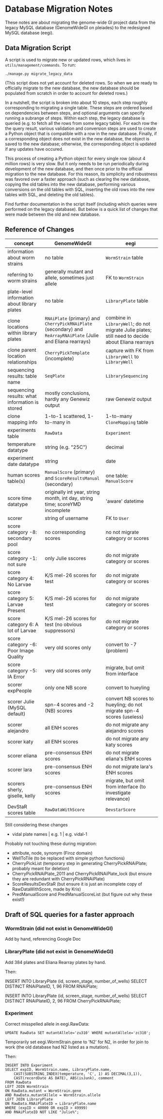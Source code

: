 # Database Migration Notes

These notes are about migrating the genome-wide GI project data
from the legacy MySQL database (GenomeWideGI on pleiades)
to the redesigned MySQL database (eegi).

## Data Migration Script

A script is used to migrate new or updated rows,
which lives in `utils/management/commands`. To run:

    ./manage.py migrate_legacy_data

(This script does not yet account for deleted rows. So when we are ready
to officially migrate to the new database, the new database should be
populated from scratch in order to account for deleted rows.)

In a nutshell, the script is broken into about 10 steps,
each step roughly corresponding to migrating a single table.
These steps are ordered based on dependencies between steps,
and optional arguments can specify running a subrange of steps.
Within each step, the legacy database is queried
(e.g. to fetch all the rows from some legacy table).
For each row the the query result,
various validation and conversion steps are used to create a Python object
that is compatible with a row in the new database.
Finally, if a corresponding object does not exist in the new database,
the object is saved to the new database;
otherwise, the corresponding object is updated if any updates have occured.

This process of creating a Python object for every single row
(about 4 million rows) is very slow. But it only needs to be run
periodically during development of the new database, and then once
prior to the official migration to the new database.
For this reason, its simplicity and robustness was favored over a faster
approach (such as clearing the new database, copying the old tables into the
new database, performing various conversions on the old tables with SQL,
inserting the old rows into the new tables with SQL, and deleting the old
tables).

Find further documentation in the script itself (including which queries were
performed on the legacy database).
But below is a quick list of changes that were made between the old and
new database.


## Reference of Changes

**concept** | **GenomeWideGI** | **eegi**
----------- | ---------------- | --------
information about worm strains | no table | `WormStrain` table
referring to worm strains | generally mutant and allele, sometimes just allele | FK to `WormStrain`
plate-level information about library plates | no table | `LibraryPlate` table
clone locations within library plates | `RNAiPlate` (primary) and `CherryPickRNAiPlate` (secondary) and `ReArrayRNAiPlate` (Julie and Eliana rearrays) | combine in `LibraryWell`; do not migrate Julie plates; still need to decide about Eliana rearrays
clone parent location relationships | `CherryPickTemplate` (incomplete) | capture with FK from `LibraryWell` to `LibraryWell`
sequencing results: table name | `SeqPlate` | `LibrarySequencing`
sequencing results: what information is stored | mostly conclusions, hardly any Genewiz output | raw Genewiz output
clone mapping info | 1-to-1 scattered, 1-to-many in | 1-to-many `CloneMapping` table
experiments table | `RawData` | `Experiment`
temperature datatype | string (e.g. "25C") | decimal
experiment date datatype | string | date
human scores table(s) | `ManualScore` (primary) and `ScoreResultsManual` (secondary) | one table: `ManualScore`
score time datatype | originally int year, string month, int day, string time; scoreYMD incomplete | 'aware' datetime
scorer | string of username | FK to `User`
score category -8: secondary pool | no corresponding scores | no not migrate category or scores
score category -1: not sure | only Julie sscores | do not migrate category or scores
score category 4: No Larvae | K/S mel-26 scores for test | do not migrate category or scores
score category 5: Larvae Present | K/S mel-26 scores for test | do not migrate category or scores
score category 6: A lot of Larvae | K/S mel-26 scores for test (no obvious suppressors) | do not migrate category or scores
score category -6: Poor Image Quality | very old scores only | convert to -7 (problem)
score category -5: IA Error | very old scores only | migrate, but omit from interface
scorer expPeople | only one NB score | convert to hueyling
scorer Julie (MySQL default) | spn-4 scores and -2 (NB) scores | convert NB scores to hueyling; do not migrate spn-4 scores (useless)
scorer alejandro | all ENH scores | do not migrate any alejandro scores
scorer katy | all ENH scores | do not migrate any katy scores
scorer eliana | pre-consensus ENH scores | do not migrate eliana's ENH scores
scorer lara | pre-consensus ENH scores | do not migrate lara's ENH scores
scorers sherly, giselle, kelly | pre-consensus ENH scores | migrate, but omit from interface (to investigate relevance)
DevStaR scores table | `RawDataWithScore` | `DevstarScore`


Still considering these changes
- vidal plate names | e.g. 1 | e.g. vidal-1

Probably not touching these during migration:
- attribute, node, synonym (Firoz domain)
- WellToTile (to be replaced with simple python functions)
- CherryPickList (temporary step in generating CherryPickRNAiPlate; probably meant for deletion)
- CherryPickRNAiPlate\_2011 and CherryPickRNAiPlate\_lock (but ensure they are redundant with CherryPickRNAiPlate)
- ScoreResultsDevStaR (but ensure it is just an incomplete copy of RawDataWithScore, made by Kris)
- PredManualScore and PredManualScoreList (but figure out why these exist!)


## Draft of SQL queries for a faster approach

### WormStrain (did not exist in GenomeWideGI)
Add by hand, referencing Google Doc

### LibraryPlate (did not exist in GenomeWideGI)
Add 384 plates and Eliana Rearray plates by hand.

Then:

  INSERT INTO LibraryPlate (id, screen_stage, number_of_wells)
  SELECT DISTINCT RNAiPlateID, 1, 96 FROM RNAiPlate;

  INSERT INTO LibraryPlate (id, screen_stage, number_of_wells)
  SELECT DISTINCT RNAiPlateID, 2, 96 FROM CherryPickRNAiPlate;


### Experiment
Correct misspelled allele in eegi.RawData:

    UPDATE RawData SET mutantAllele='zu310' WHERE mutantAllele='zc310';

Temporarily set eegi.WormStrain.gene to 'N2' for N2, in order for join to work
(the old database had N2 listed as a mutation).

Then:

    INSERT INTO Experiment
    SELECT expID, WormStrain.name, LibraryPlate.name,
        CAST(SUBSTRING_INDEX(temperature, 'C', 1) AS DECIMAL(3,1)),
        CAST(recordDate AS DATE), ABS(isJunk), comment
    FROM RawData
    LEFT JOIN WormStrain
    ON RawData.mutant = WormStrain.gene
    AND RawData.mutantAllele = WormStrain.allele
    LEFT JOIN LibraryPlate
    ON RawData.RNAiPlateID = LibraryPlate.name
    WHERE (expID < 40000 OR expID > 49999)
    AND RNAiPlateID NOT LIKE "Julie%";
